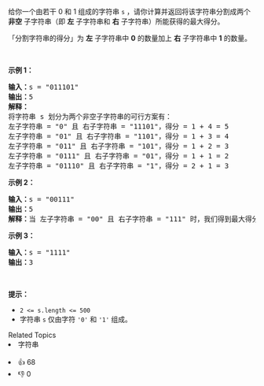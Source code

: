 <p>给你一个由若干 0 和 1 组成的字符串 <code>s</code> ，请你计算并返回将该字符串分割成两个 <strong>非空</strong> 子字符串（即&nbsp;<strong>左</strong> 子字符串和 <strong>右</strong> 子字符串）所能获得的最大得分。</p>

<p>「分割字符串的得分」为 <strong>左</strong> 子字符串中 <strong>0</strong> 的数量加上 <strong>右</strong> 子字符串中 <strong>1</strong> 的数量。</p>

<p>&nbsp;</p>

<p><strong>示例 1：</strong></p>

<pre><strong>输入：</strong>s = "011101"
<strong>输出：</strong>5 
<strong>解释：</strong>
将字符串 s 划分为两个非空子字符串的可行方案有：
左子字符串 = "0" 且 右子字符串 = "11101"，得分 = 1 + 4 = 5 
左子字符串 = "01" 且 右子字符串 = "1101"，得分 = 1 + 3 = 4 
左子字符串 = "011" 且 右子字符串 = "101"，得分 = 1 + 2 = 3 
左子字符串 = "0111" 且 右子字符串 = "01"，得分 = 1 + 1 = 2 
左子字符串 = "01110" 且 右子字符串 = "1"，得分 = 2 + 1 = 3
</pre>

<p><strong>示例 2：</strong></p>

<pre><strong>输入：</strong>s = "00111"
<strong>输出：</strong>5
<strong>解释：</strong>当 左子字符串 = "00" 且 右子字符串 = "111" 时，我们得到最大得分 = 2 + 3 = 5
</pre>

<p><strong>示例 3：</strong></p>

<pre><strong>输入：</strong>s = "1111"
<strong>输出：</strong>3
</pre>

<p>&nbsp;</p>

<p><strong>提示：</strong></p>

<ul> 
 <li><code>2 &lt;= s.length &lt;= 500</code></li> 
 <li>字符串 <code>s</code> 仅由字符 <code>'0'</code> 和 <code>'1'</code> 组成。</li> 
</ul>

<div><div>Related Topics</div><div><li>字符串</li></div></div><br><div><li>👍 68</li><li>👎 0</li></div>